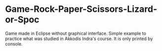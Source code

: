 # Game-Rock-Paper-Scissors-Lizard-or-Spoc
Game made in Eclipse without graphical interface. Simple example to practice what was studied in Akkodis Indra's course. It is only printed by console.
